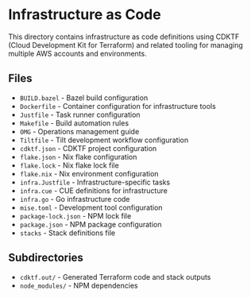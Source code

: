 # Infrastructure as Code

This directory contains infrastructure as code definitions using CDKTF (Cloud Development Kit for Terraform) and related tooling for managing multiple AWS accounts and environments.

## Files

- `BUILD.bazel` - Bazel build configuration
- `Dockerfile` - Container configuration for infrastructure tools
- `Justfile` - Task runner configuration
- `Makefile` - Build automation rules
- `OMG` - Operations management guide
- `Tiltfile` - Tilt development workflow configuration
- `cdktf.json` - CDKTF project configuration
- `flake.json` - Nix flake configuration
- `flake.lock` - Nix flake lock file
- `flake.nix` - Nix environment configuration
- `infra.Justfile` - Infrastructure-specific tasks
- `infra.cue` - CUE definitions for infrastructure
- `infra.go` - Go infrastructure code
- `mise.toml` - Development tool configuration
- `package-lock.json` - NPM lock file
- `package.json` - NPM package configuration
- `stacks` - Stack definitions file

## Subdirectories

- `cdktf.out/` - Generated Terraform code and stack outputs
- `node_modules/` - NPM dependencies